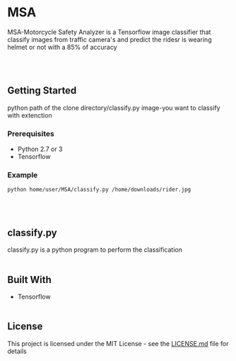# MSA
MSA-Motorcycle Safety Analyzer is a Tensorflow image classifier that classify images from traffic camera's and predict the ridesr is wearing helmet or not with a 85% of accuracy 

<br><br>
## Getting Started 
python path of the clone directory/classify.py image-you want to classify with extenction

### Prerequisites
* Python 2.7 or 3
* Tensorflow

### Example
```
python home/user/MSA/classify.py /home/downloads/rider.jpg
```
<br><br>
## classify.py 
classify.py is a python program to perform the classification<br><br>


## Built With
* Tensorflow <br><br>
## License 
This project is licensed under the MIT License - see the [LICENSE.md](LICENSE.md) file for details
